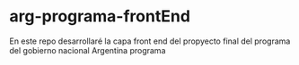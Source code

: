 # arg-programa-frontEnd
 En este repo desarrollaré la capa front end del propyecto final del programa del gobierno nacional Argentina programa
